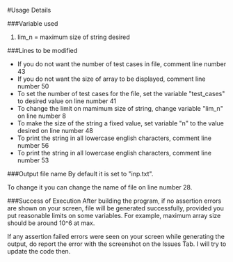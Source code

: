 #Usage Details

###Variable used
1. lim_n 		= 		maximum size of string desired

###Lines to be modified
* If you do not want the number of test cases in file, comment line number 43
* If you do not want the size of array to be displayed, comment line number 50
* To set the number of test cases for the file, set the variable "test_cases" to desired value on line number 41
* To change the limit on mamimum size of string, change variable "lim_n" on line number 8
* To make the size of the string a fixed value, set variable "n" to the value desired on line number 48
* To print the string in all lowercase english characters, comment line number 56
* To print the string in all lowercase english characters, comment line number 53


###Output file name
By default it is set to "inp.txt".

To change it you can change the name of file on line number 28.

###Success of Execution
After building the program, if no assertion errors are shown on your screen, file will be generated successfully, provided you put reasonable limits on some variables. For example, maximum array size should be around 10^6 at max.

If any assertion failed errors were seen on your screen while generating the output, do report the error with the screenshot on the Issues Tab. I will try to update the code then.